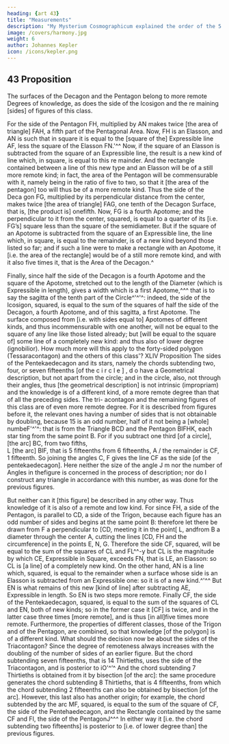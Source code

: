 ```yaml
---
heading: {art 43}
title: "Measurements"
description: "My Mysterium Cosmographicum explained the order of the 5 solids in the world"
image: /covers/harmony.jpg
weight: 6
author: Johannes Kepler
icon: /icons/kepler.png
---
```



## 43 Proposition

The surfaces of the Decagon and the Pentagon belong to more remote
Degrees of knowledge, as does the side of the Icosigon and the re­
maining [sides] of figures of this class.

For the side of the Pentagon FH, multiplied by AN makes twice [the area
of triangle] FAH, a fifth part of the Pentagonal Area. Now, FH is an Elasson,
and AN is such that in square it is equal to the [square of the] Expressible
line AF, less the square of the Elasson FN.'^^ Now, if the square of an Elasson
is subtracted from the square of an Expressible line, the result is a new kind
of line which, in square, is equal to this re­
mainder. And the rectangle contained between
a line of this new type and an Elasson will be
of a still more remote kind; in fact, the area of
the Pentagon will be commensurable with it,
namely being in the ratio of five to two, so that
it [the area of the pentagon] too will thus be
of a more remote kind. Thus the side of the Deca­
gon FG, multiplied by its perpendicular distance
from the center, makes twice [the area of triangle]
FAG, one tenth of the Decagon Surface, that
is, [the product is] onefifth. Now, FG is a fourth
Apotome; and the perpendicular to it from the center, squared, is equal to a
quarter of its [i.e. FG’s] square less than the square of the semidiameter. But
if the square of an Apotome is subtracted from the square of an Expressible
line, the line which, in square, is equal to the remainder, is of a new kind beyond
those listed so far; and if such a line were to make a rectangle with an Apotome,
it [i.e. the area of the rectangle] would be of a still more remote kind, and with
it also five times it, that is the Area of the Decagon.^


Finally, since half the side of the Decagon is a fourth Apotome and the square
of the Apotome, stretched out to the length of the Diameter (which is Expressible
in length), gives a width which is a first Apotome,^^^ that is to say the sagitta
of the tenth part of the Circle^'^'^: indeed, the side of the Icosigon, squared, is
equal to the sum of the squares of half the side of the Decagon, a fourth Apotome,
and of this sagitta, a first Apotome. The surface composed from [i.e. with sides
equal to] Apotomes of different kinds, and thus incommensurable with one another,
will not be equal to the square of any line like those listed already; but [will
be equal to the square of] some line of a completely new kind: and thus also
of lower degree (ignobilior).
How much more will this apply to the forty-sided polygon (Tessaracontagon)
and the others of this class'?
XLIV Proposition
The sides of the Pentekaedecagon and its stars, namely the chords
subtending two, four, or seven fifteenths [of the c i r c l e ] , d o have a
Geometrical description, but not apart from the circle; and in the circle,
also, not through their angles, thus [the geometrical description] is
not intrinsic (impropriam) and the knowledge is of a different kind, of
a more remote degree than that of all the preceding sides. The tri-
acontagon and the remaining figures of this class are of even more
remote degree.
For it is described from figures before it, the relevant ones having a number
of sides that is not obtainable by doubling, because 15 is an odd number, half
of it not being a [whole] numbeF'^'^: that is from
the Triangle BCD and the Pentagon BIFHK, each
star ting from the same point B. For if you subtract
one third [of a circle], [the arc] BC, from two fifths,
\
L
[the
arc] BIF, that is 5 fifteenths from 6 fifteenths,
A
/
the remainder is CF, 1 fifteenth. So joining the
angles C, F gives the line CF as the side [of the
pentekaedecagon]. Here neither the size of the angle
J m
nor the number of Angles in thefigure is concerned
in the process of description; nor do I construct
any triangle in accordance with this number, as was done for the previous figures.


But neither can it [this figure] be described in any other way. Thus knowledge
of it is also of a remote and low kind. For since FH, a side of the Pentagon,
is parallel to CD, a side of the Trigon, because each figure has an odd number
of sides and begins at the same point B: therefore let there be drawn from F
a perpendicular to [CD, meeting it in the point[ L, andfrom B a diameter through
the center A, cutting the lines [CD, FH and the circumference] in the points
E, N, G. Therefore the side CF, squared, will be equal to the sum of the squares
of CL and FL^^-y but CL is the magnitude by which CE, Expressible in Square,
exceeds FN, that is LE, an Elasson: so CL is [a line] of a completely new kind.
On the other hand, AN is a line which, squared, is equal to the remainder when
a surface whose side is an Elasson is subtracted from an Expressible one: so
it is of a new kind.^'^^ But EN is what remains of this new [kind of line] after
subtracting AE, Expressible in length. So EN is two steps more remote. Finally
CF, the side of the Pentekaedecagon, squared, is equal to the sum of the squares
of CL and EN, both of new kinds; so in the former case it [CF] is twice, and
in the latter case three times [more remote], and is thus [in all]five times more
remote. Furthermore, the properties of different classes, those of the Trigon and
of the Pentagon, are combined, so that knowledge [of the polygon] is of a different
kind. What should the decision now be about the sides of the Triacontagon?
Since the degree of remoteness always increases with the doubling of the number
of sides of an earlier figure.
But the chord subtending seven fifteenths, that is 14 Thirtieths, uses the
side of the Triacontagon, and is posterior to iO'^’^ And the chord subtending
7 Thirtieths is obtained from it by bisection [of the arc]: the same procedure
generates the chord subtending 8 Thirtieths, that is 4 fifteenths, from which
the chord subtending 2 fifteenths can also be obtained by bisection [of the arc].
However, this last also has another origin; for example, the chord subtended by the arc MF, squared, is equal to the sum of the square of CF, the side of the Pentehaedecagon, and the Rectangle contained by the same CF and FI, the side
of the PentagonJ^^^ In either way it [i.e. the chord subtending two fifteenths]
is posterior to [i.e. of lower degree than] the previous figures.


